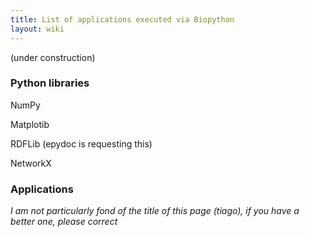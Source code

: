 ```yaml
---
title: List of applications executed via Biopython
layout: wiki
---
```


(under construction)

### Python libraries

NumPy

Matplotib

RDFLib (epydoc is requesting this)

NetworkX

### Applications

*I am not particularly fond of the title of this page (tiago), if you
have a better one, please correct*
